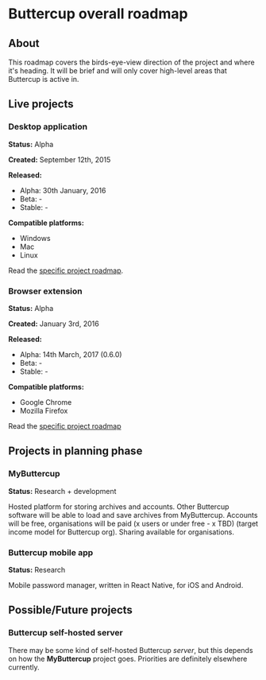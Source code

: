 # Buttercup overall roadmap

## About
This roadmap covers the birds-eye-view direction of the project and where it's heading. It will be brief and will only cover high-level areas that Buttercup is active in.

## Live projects

### Desktop application

**Status:** Alpha

**Created:** September 12th, 2015

**Released:**
 * Alpha: 30th January, 2016
 * Beta: -
 * Stable: -

**Compatible platforms:**
 * Windows
 * Mac
 * Linux

Read the [specific project roadmap](BUTTERCUP_DESKTOP.md).

### Browser extension

**Status:** Alpha

**Created:** January 3rd, 2016

**Released:**
 * Alpha: 14th March, 2017 (0.6.0)
 * Beta: -
 * Stable: -
 
**Compatible platforms:**
 * Google Chrome
 * Mozilla Firefox
 
Read the [specific project roadmap](BUTTERCUP_BROWSER_EXTENSION.md)
 
## Projects in planning phase

### MyButtercup

**Status:** Research + development

Hosted platform for storing archives and accounts. Other Buttercup software will be able to load and save archives from MyButtercup. Accounts will be free, organisations will be paid (x users or under free - x TBD) (target income model for Buttercup org). Sharing available for organisations.

### Buttercup mobile app

**Status:** Research

Mobile password manager, written in React Native, for iOS and Android.

## Possible/Future projects

### Buttercup self-hosted server

There may be some kind of self-hosted Buttercup _server_, but this depends on how the **MyButtercup** project goes. Priorities are definitely elsewhere currently.

